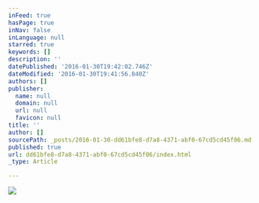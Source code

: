 ```yaml
---
inFeed: true
hasPage: true
inNav: false
inLanguage: null
starred: true
keywords: []
description: ''
datePublished: '2016-01-30T19:42:02.746Z'
dateModified: '2016-01-30T19:41:56.840Z'
authors: []
publisher:
  name: null
  domain: null
  url: null
  favicon: null
title: ''
author: []
sourcePath: _posts/2016-01-30-dd61bfe8-d7a8-4371-abf0-67cd5cd45f06.md
published: true
url: dd61bfe8-d7a8-4371-abf0-67cd5cd45f06/index.html
_type: Article

---
```

![](https://the-grid-user-content.s3-us-west-2.amazonaws.com/4eea43f5-919f-4758-99c0-5693511a1e4b.jpg)